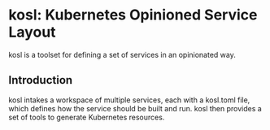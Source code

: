 # kosl: Kubernetes Opinioned Service Layout

kosl is a toolset for defining a set of services in an opinionated way.

## Introduction

kosl intakes a workspace of multiple services, each with a kosl.toml file, which defines how the service should be built and run.
kosl then provides a set of tools to generate Kubernetes resources.
